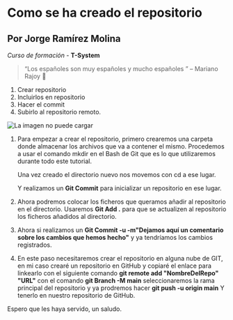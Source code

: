 # Como se ha creado el repositorio
## Por Jorge Ramírez Molina

<!--Hola! no me puedes ver 😁-->

_Curso de formación_ - **T-System**

>“Los españoles son muy españoles y mucho españoles ” – Mariano Rajoy 🤔

1. Crear repositorio
2. Incluirlos en repositorio
3. Hacer el commit
4. Subirlo al repositorio remoto.

![La imagen no puede cargar](https://www.srperro.com/media/post/361ff609-8f85-471e-9cf8-06ff981b448e.600x429.png "Corgi saltando al agua, se le ve fresco 💦💦")

1. Para empezar a crear el repositorio, primero crearemos una carpeta donde almacenar los archivos que va a contener el mismo. Procedemos a usar el comando mkdir en el Bash de Git que es lo que utilizaremos durante todo este tutorial.

    Una vez creado el directorio nuevo nos movemos con cd a ese lugar.

    Y realizamos un **Git Commit** para inicializar un repositorio en ese lugar.

2. Ahora podremos colocar los ficheros que queramos añadir al repositorio en el directorio.
Usaremos **Git Add .** para que se actualizen al repositorio los ficheros añadidos al directorio.

3. Ahora si realizamos un **Git Commit -u -m"Dejamos aquí un comentario sobre los cambios que hemos hecho"** y ya tendríamos los cambios registrados.

4. En este paso necesitaremos crear el repositorio en alguna nube de GIT, en mi caso crearé un repositorio en GitHub y copiaré el enlace para linkearlo con el siguiente comando **git remote add "NombreDelRepo" "URL"**
con el comando **git Branch -M main** seleccionaremos la rama principal del repositorio y ya prodremos hacer **git push -u origin main** Y tenerlo en nuestro repositorio de GitHub.

Espero que les haya servido, un saludo.
